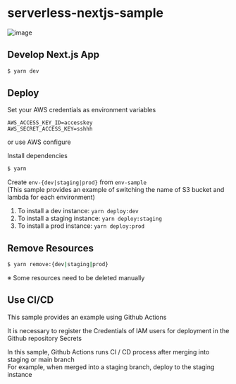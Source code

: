# serverless-nextjs-sample

![image](https://user-images.githubusercontent.com/38312611/100963266-5d6a0700-3569-11eb-8140-ccfdc3ae183f.png)

## Develop Next.js App

```bash
$ yarn dev
```

## Deploy

Set your AWS credentials as environment variables

```
AWS_ACCESS_KEY_ID=accesskey
AWS_SECRET_ACCESS_KEY=sshhh
```

or use AWS configure

Install dependencies

```bash
$ yarn
```

Create `env-{dev|staging|prod}` from `env-sample`  
(This sample provides an example of switching the name of S3 bucket and lambda for each environment)

1. To install a dev instance: `yarn deploy:dev`
2. To install a staging instance: `yarn deploy:staging`
3. To install a prod instance: `yarn deploy:prod`

## Remove Resources

```bash
$ yarn remove:{dev|staging|prod}
```

※ Some resources need to be deleted manually

## Use CI/CD

This sample provides an example using Github Actions

It is necessary to register the Credentials of IAM users for deployment in the Github repository Secrets

In this sample, Github Actions runs CI / CD process after merging into staging or main branch  
For example, when merged into a staging branch, deploy to the staging instance